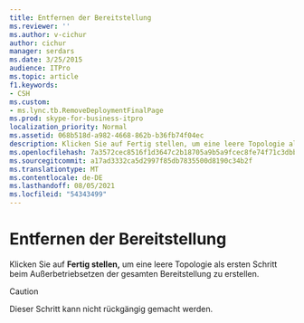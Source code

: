 ```yaml
---
title: Entfernen der Bereitstellung
ms.reviewer: ''
ms.author: v-cichur
author: cichur
manager: serdars
ms.date: 3/25/2015
audience: ITPro
ms.topic: article
f1.keywords:
- CSH
ms.custom:
- ms.lync.tb.RemoveDeploymentFinalPage
ms.prod: skype-for-business-itpro
localization_priority: Normal
ms.assetid: 068b518d-a982-4668-862b-b36fb74f04ec
description: Klicken Sie auf Fertig stellen, um eine leere Topologie als ersten Schritt beim Außerbetriebsetzen der gesamten Bereitstellung zu erstellen.
ms.openlocfilehash: 7a3572cec8516f1d3647c2b18705a9b5a9fcec8fe74f71c3dbbac30e3fad4a9f
ms.sourcegitcommit: a17ad3332ca5d2997f85db7835500d8190c34b2f
ms.translationtype: MT
ms.contentlocale: de-DE
ms.lasthandoff: 08/05/2021
ms.locfileid: "54343499"
---
```

# <a name="remove-deployment"></a>Entfernen der Bereitstellung
 
Klicken Sie auf **Fertig stellen,** um eine leere Topologie als ersten Schritt beim Außerbetriebsetzen der gesamten Bereitstellung zu erstellen.
  
> [!CAUTION]
> Dieser Schritt kann nicht rückgängig gemacht werden. 
  

